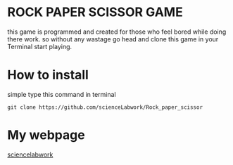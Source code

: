 # ROCK PAPER SCISSOR GAME
this game is programmed and created for those who feel bored while doing there work. so without any wastage go head and clone this game in your Terminal start playing.


# How to install

simple type this command in terminal

`git clone https://github.com/scienceLabwork/Rock_paper_scissor`

# My webpage
[sciencelabwork](http://www.sciencelabwork.cf)
